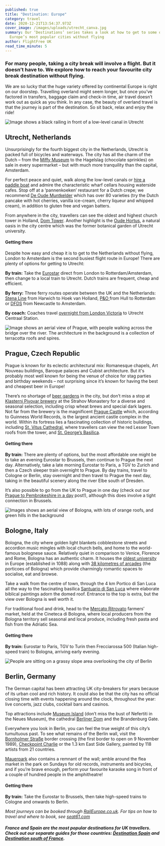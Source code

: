 ```yaml
---
published: true
title: "Destination: Europe"
category: travel
date: 2020-12-21T13:54:37.973Z
cover_image: /images/uploads/utrecht_canva.jpg
summary: Our ‘Destinations’ series takes a look at how to get to some of
  Europe’s most popular cities without flying
author: FlightFree UK
read_time_minute: 5
---
```

### For many people, taking a city break will involve a flight. But it doesn’t have to. We explore how to reach your favourite city break destination without flying. 

We are so lucky that the huge variety offered by continental Europe is right on our doorstep. Travelling overland might seem longer, but once you’ve factored in transfers, baggage claim and check-in time, air travel doesn’t work out as quick as you think. In any case, the beauty of overland travel is that the journey is part of the destination. So sit back, relax and enjoy the ride!

![Image shows a black railing in front of a low-level canal in Utrecht](/images/uploads/sven-de-koe-utrecht-unsplash.jpg "Utrecht. Photo by Sven de Koe on Unsplash")

## Utrecht, Netherlands

Unsurprisingly for the fourth biggest city in the Netherlands, Utrecht is packed full of bicycles and waterways. The city has all the charm of the Dutch – from the [Miffy Museum](https://nijntjemuseum.nl/?lang=en) to the Hagelslag (chocolate sprinkles) on sale in every supermarket – but with much more tranquility than the capital, Amsterdam. 

For perfect peace and quiet, walk along the low-level canals or [hire a paddle boat](https://www.holland.com/global/tourism/destinations/utrecht/canals-of-utrecht.htm) and admire the characteristic wharf cellars housing waterside cafes. Stop off at a ‘pannenkoeken’ restaurant for a Dutch crepe; we recommend [De Oude Muntkelder](http://www.deoudemuntkelder.nl/) which has over 80 varieties (try the Dutch pancake with hot cherries, vanilla ice-cream, cherry liqueur and whipped cream), in addition to gluten free and vegan batters. 

From anywhere in the city, travellers can see the oldest and highest church tower in Holland, [Dom Tower](https://www.holland.com/global/tourism/destinations/utrecht/dom-tower.htm). Another highlight is the [Oude Hortus](https://www.holland.com/global/tourism/destinations/utrecht/the-oude-hortus.htm), a natural oasis in the city centre which was the former botanical garden of Utrecht university.

#### Getting there

Despite how easy and cheap it is to get to the Netherlands without flying, London to Amsterdam is the second busiest flight route in Europe! There are plenty of options for getting to Utrecht:

**By train:** Take the [Eurostar](https://www.eurostar.com/uk-en/train/netherlands/london-to-amsterdam) direct from London to Rotterdam/Amsterdam, then change to a local train to Utrecht. Dutch trains are frequent, cheap and efficient.

**By ferry:** Three ferry routes operate between the UK and the Netherlands: [Stena Line](https://www.stenaline.co.uk/rail) from Harwich to Hoek van Holland, [P&O ](http://www.poferries.com/en/hull-rotterdam)from Hull to Rotterdam [](http://www.poferries.com/en/hull-rotterdam)or [DFDS](https://www.dfds.com/en-gb/passenger-ferries/ferry-crossings/ferries-to-holland/newcastle-amsterdam) from Newcastle to Amsterdam.

**By coach:** Coaches travel [overnight from London Victoria](https://www.omio.co.uk/coaches/london/utrecht) to Utrecht Centraal Station.

![Image shows an aerial view of Prague, with people walking across the bridge over the river. The architecture in the background is a collection of terracotta roofs and spires.](/images/uploads/anthony-delanoix-prague-unsplash.jpg "Prague. Credit: Anthony Delanoix on Unsplash")

## Prague, Czech Republic

Prague is known for its eclectic architectural mix: Romanesque chapels, Art Nouveau buildings, Baroque palaces and Cubist architecture. But it's probably most well known for being the venue of choice for stag parties and birthday weekends – not surprising since it’s known for having the best and cheapest beer in Europe! 

There’s no shortage of [beer gardens](https://www.praguebeergarden.com/) in the city, but don’t miss a stop at [Klasterni Pivovar brewery](https://www.prague.eu/en/object/food/321/klasterni-pivovar-strahov-the-strahov-monastic-brewery) at the Strahov Monastery for a diverse and seasonal selection, including crisp wheat brews and special dark lagers. Not far from the brewery is the magnificent [Prague Castle](https://www.hrad.cz/en/prague-castle-for-visitors) which, according to Guinness World Records, is the largest ancient castle complex in the world. Within its fortress lies a fascinating collection of historic buildings, including [St. Vitus Cathedral,](https://www.hrad.cz/en/prague-castle-for-visitors/objects-for-visitors/st.-vitus-cathedral-10330#from-list) where travellers can view the red Lesser Town roofs from the tower, and [St. George’s Basilica](https://www.hrad.cz/en/prague-castle-for-visitors/objects-for-visitors/st.-georges-basilica-and-convent-10333#from-list).

#### Getting there

**By train:** There are plenty of options, but the most affordable one might be to take an evening Eurostar to Brussels, then continue to Prague the next day. Alternatively, take a late morning Eurostar to Paris, a TGV to Zurich and then a Czech sleeper train overnight to Prague. By day trains, travel to Cologne or Berlin, stay overnight and then travel to Prague the next day, taking in the beautiful scenery along the river Elbe south of Dresden.

It’s also possible to go from the UK to Prague in one day (check out our [Prague to Pembrokeshire in a day](https://flightfree.co.uk/post/prague-to-pembrokeshire-in-a-day/) post!), although this does involve a tight connection in Brussels.

![Images shows an aerial view of Bologna, with lots of orange roofs, and green hills in the background](/images/uploads/bologna.jpg "Bologne")

## Bologne, Italy

Bologna, the city where golden light blankets cobblestone streets and accordion music mingles with local church bells, and home to the world-famous bolognese sauce. Relatively quiet in comparison to Venice, Florence and Rome, Bologna has an authentic charm. It houses the [oldest university](https://www.bolognawelcome.com/en/blog/the-locations-of-the-oldest-university-in-europe) in Europe (established in 1088) along with [38 kilometres of arcades](https://www.bolognawelcome.com/en/blog/the-porticoes-of-bologna) (the porticoes of Bologna) which provide charmingly romantic spaces to socialise, eat and browse. 

Take a walk from the centre of town, through the 4 km Portico di San Luca all the way to the fascinating basilica [Santuario di San Luca](https://www.bolognawelcome.com/it/luoghi/edifici-religiosi/santuario-di-san-luca) where elaborate biblical paintings adorn the domed roof. Entrance to the top is extra, but the view over Bologna is well worth it.

For traditional food and drink, head to the [Mercato Ritrovato](https://mercatoritrovato.it/) farmers’ market, held at the Cineteca di Bologna, where local producers from the Bologna territory sell seasonal and local produce, including fresh pasta and fish from the Adriatic Sea.

#### Getting there

**By train:** Eurostar to Paris, TGV to Turin then Frecciarossa 500 (Italian high-speed train) to Bologna, arriving early evening.

![People are sitting on a grassy slope area overlooking the city of Berlin](/images/uploads/berlin-mauerpark.jpg "Berline's Mauerpark. Image from tripsavvy.com")

## Berlin, Germany

The German capital has been attracting UK city-breakers for years because of its urban cool and rich history. It could also be that the city has no official closing time with events happening around the clock, throughout the year: live concerts, jazz clubs, cocktail bars and casinos.

Top attractions include [Museum Island](https://www.visitberlin.de/en/museum-island-in-berlin#/) (don’t miss the bust of Nefertiti in the Neues Museum), the cathedral [Berliner Dom](https://www.visitberlin.de/en/berlin-cathedral) and the Brandenburg Gate. 

Everywhere you look in Berlin, you can feel the true weight of this city’s tumultuous past. To see what remains of the Berlin wall, visit the [Bornholmer Straße](https://www.berlin.de/mauer/en/sites/former-checkpoints/bornholmer-strasse/) border crossing (the first border to open on 9 November 1989), [Checkpoint Charlie](https://www.visitberlin.de/en/checkpoint-charlie) or the 1.3 km East Side Gallery, painted by 118 artists from 21 countries. 

[Mauerpark](https://www.berlin.de/en/shopping/markets-and-flea-markets/1998222-2983302-flea-market-at-mauerpark.en.html) also contains a remnant of the wall; amble around the flea market in the park on Sundays for old records, instruments and bicycles, and if you’re brave enough, perform your favourite karaoke song in front of a couple of hundred people in the amphitheatre! 

#### Getting there

**By train:** Take the Eurostar to Brussels, then take high-speed trains to Cologne and onwards to Berlin.

*Most journeys can be booked through [RailEurope.co.uk](https://www.raileurope.com). For tips on how to travel and where to book, see [seat61.com](https://www.seat61.com)*

#### *France and Spain are the most popular destinations for UK travellers. Check out our separate guides for those countries: [Destination Spain](/post/destination-spain) and [Destination south of France](/post/destination-south-of-france).*